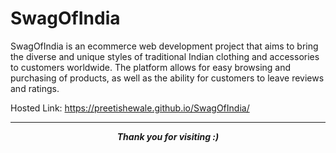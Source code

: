 # SwagOfIndia
SwagOfIndia is an ecommerce web development project that aims to bring the diverse and unique styles of traditional Indian clothing and accessories to customers worldwide. The platform allows for easy browsing and purchasing of products, as well as the ability for customers to leave reviews and ratings.

Hosted Link: https://preetishewale.github.io/SwagOfIndia/

---

<p align=center>
<em><b>Thank you for visiting  :)</em>
</p>
